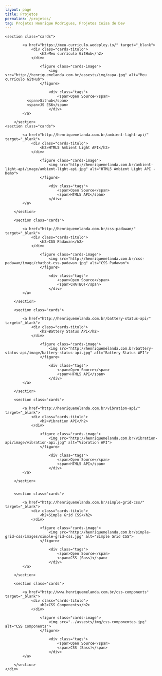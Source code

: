 ```yaml
---
layout: page
title: Projetos
permalink: /projetos/
tag: Projetos Henrique Rodrigues, Projetos Coisa de Dev
---
```


<!--<div class="page-banner {{ page.title }}">
	<h1>{{ page.title }}</h1>
</div>-->

<div class="page-content">
  <div class="page-center">
		
    <section class="cards">

			<a href="https://meu-curriculo.wedeploy.io/" target="_blank">
				<div class="cards-titulo">
					<h2>Meu currículo GitHub</h2>
				</div>

					<figure class="cards-image">
						<img src="http://henriquemelanda.com.br/assests/img/capa.jpg" alt="Meu currículo GitHub">
					</figure>

						<div class="tags">
							<span>Open Source</span>
              <span>Github</span>
              <span>JS ES6</span>
						</div>
			</a>

		</section>
    <section class="cards">

			<a href="http://henriquemelanda.com.br/ambient-light-api/" target="_blank">
				<div class="cards-titulo">
					<h2>HTML5 Ambient Light API</h2>
				</div>

					<figure class="cards-image">
						<img src="http://henriquemelanda.com.br/ambient-light-api/image/ambient-light-api.jpg" alt="HTML5 Ambient Light API - Demo">
					</figure>

						<div class="tags">
							<span>Open Source</span>
							<span>HTML5 API</span>
						</div>
			</a>

		</section>
		
		<section class="cards">

			<a href="http://henriquemelanda.com.br/css-padawan/" target="_blank">
				<div class="cards-titulo">
					<h2>CSS Padawan</h2>
				</div>

					<figure class="cards-image">
						<img src="http://henriquemelanda.com.br/css-padawan/image/chatbot-css-padawan.jpg" alt="CSS Padawan">
					</figure>

						<div class="tags">
							<span>Open Source</span>
							<span>CHATBOT</span>
						</div>
			</a>

		</section>

		<section class="cards">

			<a href="http://henriquemelanda.com.br/battery-status-api/" target="_blank">
				<div class="cards-titulo">
					<h2>Battery Status API</h2>
				</div>

					<figure class="cards-image">
						<img src="http://henriquemelanda.com.br/battery-status-api/image/battery-status-api.jpg" alt="Battery Status API">
					</figure>

						<div class="tags">
							<span>Open Source</span>
							<span>HTML5 API</span>
						</div>
			</a>

		</section>

		<section class="cards">

			<a href="http://henriquemelanda.com.br/vibration-api/" target="_blank">
				<div class="cards-titulo">
					<h2>Vibration API</h2>
				</div>

					<figure class="cards-image">
						<img src="http://henriquemelanda.com.br/vibration-api/image/vibration-api.jpg" alt="Vibration API">
					</figure>

						<div class="tags">
							<span>Open Source</span>
							<span>HTML5 API</span>
						</div>
			</a>

		</section>

		
		<section class="cards">

			<a href="http://henriquemelanda.com.br/simple-grid-css/" target="_blank">
				<div class="cards-titulo">
					<h2>Simple Grid CSS</h2>
				</div>

					<figure class="cards-image">
						<img src="http://henriquemelanda.com.br/simple-grid-css/images/simple-grid-css.jpg" alt="Simple Grid CSS">
					</figure>

						<div class="tags">
							<span>Open Source</span>
							<span>CSS (Sass)</span>
						</div>
			</a>

		</section>	

		<section class="cards">

			<a href="http://www.henriquemelanda.com.br/css-components" target="_blank">
				<div class="cards-titulo">
					<h2>CSS Components</h2>
				</div>

					<figure class="cards-image">
						<img src="../assests/img/css-componentes.jpg" alt="CSS Components">
					</figure>

						<div class="tags">
							<span>Open Source</span>
							<span>CSS (Sass)</span>
						</div>
			</a>

		</section>		
	</div>
</div>
